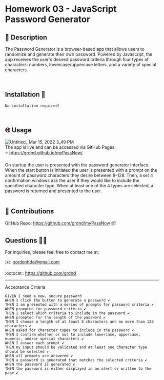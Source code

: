 # Homework 03 - JavaScript Password Generator

## 📜 Description
The Password Generator is a browser-based app that allows users to randomize and generate their own password. Powered by Javascript, the app receives the user's desired password criteria through four types of characters: numbers, lowercase/uppercase letters, and a variety of special characters.

<br>

## Installation 📀

    No installation required!

<br>

## 🌐 Usage
![Untitled_ Mar 15, 2022 3_49 PM](https://user-images.githubusercontent.com/93315369/158485384-5cab5dfb-9246-42c1-b879-cee88b829b8c.gif)
<br>
The app is live and can be accessed via GitHub Pages:
<br>
⭐ https://grdnd.github.io/myPassNow/
<br>
<br>
On startup the user is presented with the password generator interface. When the start button is initiated the user is presented with a prompt on the amount of password characters they desire between 8-128. Then, a set 4 confirmation windows ask the user if they would like to include the specified character type. When at least one of the 4 types are selected, a password is returned and presented to the user.  
<br>


## 🤝 Contributions
GitHub Repo: https://github.com/grdnd/myPassNow 📦

## Questions 🤷‍♂️
For inquiries, please feel free to contact me at:

✉️: gordonhdo@gmail.com

:octocat:: https://github.com/grdnd

---------------------
 Acceptance Criteria

    GIVEN I need a new, secure password
    WHEN I click the button to generate a password ✔️
    THEN I am presented with a series of prompts for password criteria ✔️
    WHEN prompted for password criteria ✔️
    THEN I select which criteria to include in the password ✔️
    WHEN prompted for the length of the password ✔️
    THEN I choose a length of at least 8 characters and no more than 128 characters ✔️
    WHEN asked for character types to include in the password ✔️
    THEN I confirm whether or not to include lowercase, uppercase, numeric, and/or special characters ✔️
    WHEN I answer each prompt ✔️
    THEN my input should be validated and at least one character type should be selected ✔️
    WHEN all prompts are answered ✔️
    THEN a password is generated that matches the selected criteria ✔️
    WHEN the password is generated ✔️
    THEN the password is either displayed in an alert or written to the page ✔️